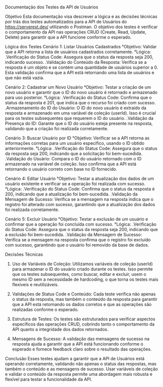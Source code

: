 Documentação dos Testes da API de Usuários

Objetivo
Esta documentação visa descrever a lógica e as decisões técnicas por trás dos testes automatizados para a API de Usuários do https://serverest.dev/ utilizando o Postman. O objetivo dos testes é verificar o comportamento da API nas operações CRUD (Create, Read, Update, Delete) para garantir que a API funcione conforme o esperado.

Lógica dos Testes
Cenário 1: Listar Usuários Cadastrados
  °Objetivo: Validar que a API retorna a lista de usuários cadastrados corretamente.
  °Lógica:
    .Verificação do Status Code: Assegura que o status da resposta seja 200, indicando sucesso.
    .Validação do Conteúdo da Resposta: Verifica se a resposta é um objeto e se contém uma quantidade de usuários superior a 0. Esta validação confirma que a API está retornando uma lista de usuários e que não está vazia.
    
Cenário 2: Cadastrar um Novo Usuário
  °Objetivo: Testar a criação de um novo usuário e garantir que o ID do novo usuário é retornado e armazenado para uso posterior.
  °Lógica:
    .Verificação do Status Code: Confirma que o status da resposta é 201, que indica que o recurso foi criado com sucesso.
    .Armazenamento do ID do Usuário: O ID do novo usuário é extraído da resposta e armazenado em uma variável de coleção (userId). Isso é crucial para os testes subsequentes que requerem o ID do usuário.
    .Validação da Presença do ID: Garante que o ID do usuário esteja presente na resposta, validando que a criação foi realizada corretamente.
    
Cenário 3: Buscar Usuário por ID
  °Objetivo: Verificar se a API retorna as informações corretas para um usuário específico, usando o ID obtido anteriormente.
  °Lógica:
    .Verificação do Status Code: Assegura que o status da resposta seja 200, indicando que a solicitação foi bem-sucedida.
    .Validação do Usuário: Compara o ID do usuário retornado com o ID armazenado na variável de coleção. Isso confirma que a API está retornando o usuário correto com base no ID fornecido.
    
Cenário 4: Editar Usuário
  °Objetivo: Testar a atualização dos dados de um usuário existente e verificar se a operação foi realizada com sucesso.
  °Lógica:
    .Verificação do Status Code: Confirma que o status da resposta é 200, indicando que a atualização foi bem-sucedida.
    .Validação da Mensagem de Sucesso: Verifica se a mensagem na resposta indica que o registro foi alterado com sucesso, garantindo que a atualização dos dados foi realizada corretamente.
    
Cenário 5: Excluir Usuário
  °Objetivo: Testar a exclusão de um usuário e confirmar que a operação foi concluída com sucesso.
  °Lógica:
    .Verificação do Status Code: Assegura que o status da resposta seja 200, indicando que a exclusão foi bem-sucedida.
    .Validação da Mensagem de Sucesso: Verifica se a mensagem na resposta confirma que o registro foi excluído com sucesso, garantindo que o usuário foi removido da base de dados.
    
Decisões Técnicas
1. Uso de Variáveis de Coleção: Utilizamos variáveis de coleção (userId) para armazenar o ID do usuário criado durante os testes. Isso permite que os testes subsequentes, como buscar, editar e excluir, usem o mesmo ID sem a necessidade de hardcoding, o que torna os testes mais flexíveis e reutilizáveis.

2. Validações de Status Code e Conteúdo: Cada teste verifica não apenas o status da resposta, mas também o conteúdo da resposta para garantir que a API está retornando os dados corretos e que as operações são realizadas conforme o esperado.

3. Estrutura de Testes: Os testes são estruturados para verificar aspectos específicos das operações CRUD, cobrindo tanto o comportamento da API quanto a integridade dos dados retornados.

4. Mensagens de Sucesso: A validação das mensagens de sucesso na resposta ajuda a garantir que a API está funcionando conforme o esperado e fornece feedback claro sobre o resultado das operações.

Conclusão
Esses testes ajudam a garantir que a API de Usuários está operando corretamente, validando não apenas o status das respostas, mas também o conteúdo e as mensagens de sucesso. Usar variáveis de coleção e validar o conteúdo da resposta permite uma abordagem mais robusta e flexível para testar a funcionalidade da API.

